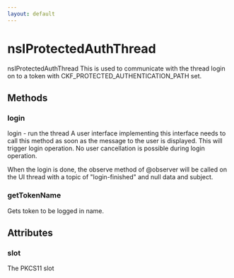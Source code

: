```yaml
---
layout: default
---
```


# nsIProtectedAuthThread #

nsIProtectedAuthThread
 This is used to communicate with the thread login on to 
 a token with CKF_PROTECTED_AUTHENTICATION_PATH set.


## Methods ##

### login ###

login - run the thread
  A user interface implementing this interface needs to
  call this method as soon as the message to the user is
  displayed. This will trigger login operation. No user 
  cancellation is possible during login operation.

  When the login is done, the observe method of @observer will
  be called on the UI thread with a topic of "login-finished"
  and null data and subject.


### getTokenName ###

Gets token to be logged in name.


## Attributes ##

### slot ###

The PKCS11 slot

